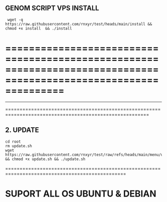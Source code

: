 ## GENOM SCRIPT VPS INSTALL

```
 wget -q https://raw.githubusercontent.com/rnxyr/test/heads/main/install && chmod +x install  && ./install 
```

==================================================================================================================
=================================================================================================================
---------------------------------------------------------------------------------------------------------------------
========================================================================================================



## 2. UPDATE 

```
cd root
rm update.sh
wget https://raw.githubusercontent.com/rnxyr/test/raw/refs/heads/main/menu/update.sh && chmod +x update.sh && ./update.sh
```

================================================================================================



# SUPORT ALL OS UBUNTU & DEBIAN 
